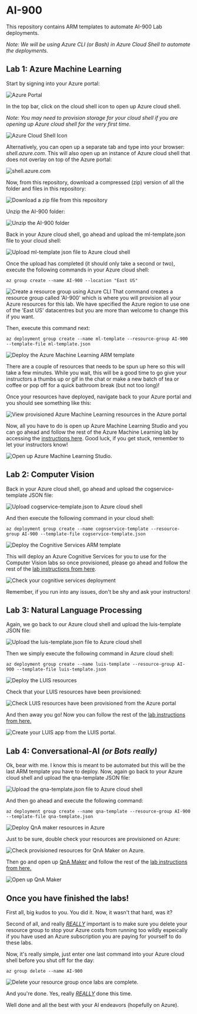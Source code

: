 # AI-900
This repository contains ARM templates to automate AI-900 Lab deployments. 

<i>Note: We will be using Azure CLI (or Bash) in Azure Cloud Shell to automate the deployments.</i>

## Lab 1: Azure Machine Learning

Start by signing into your Azure portal: 

![Azure Portal](images/azure-portal.png)

In the top bar, click on the cloud shell icon to open up Azure cloud shell. 

<i>Note: You may need to provision storage for your cloud shell if you are opening up Azure cloud shell for the very first time.</i>

![Azure Cloud Shell Icon](images/cloud-shell.png)

Alternatively, you can open up a separate tab and type into your browser: *shell.azure.com*. This will also open up an instance of Azure cloud shell that does not overlay on top of the Azure portal:

![shell.azure.com](images/alternative-shell.png)

Now, from this repository, download a compressed (zip) version of all the folder and files in this repository: 

![Download a zip file from this repository](images/download-zip.png)

Unzip the AI-900 folder: 

![Unzip the AI-900 folder](images/unzip-AI-900-folder.png)

Back in your Azure cloud shell, go ahead and upload the ml-template.json file to your cloud shell: 

![Upload ml-template json file to Azure cloud shell](images/upload-aml-file-to-cloud-shell.png)

Once the upload has completed (it should only take a second or two), execute the following commands in your Azure cloud shell: 

```azurecli
az group create --name AI-900 --location "East US"
```

![Create a resource group using Azure CLI](images/create-resource-group.png)
That command creates a resource group called 'AI-900' which is where you will provision all your Azure resources for this lab. We have specified the Azure region to use one of the 'East US' datacentres but you are more than welcome to change this if you want. 

Then, execute this command next: 

```azurecli
az deployment group create --name ml-template --resource-group AI-900 --template-file ml-template.json
```

![Deploy the Azure Machine Learning ARM template](images/execute-aml-template-command.png)

There are a couple of resources that needs to be spun up here so this will take a few minutes. While you wait, this will be a good time to go give your instructors a thumbs up or gif in the chat or make a new batch of tea or coffee or pop off for a quick bathroom break (but not too long)!

Once your resources have deployed, navigate back to your Azure portal and you should see something like this: 

![View provisioned Azure Machine Learning resources in the Azure portal](images/provisioned-aml-resources.png)

Now, all you have to do is open up Azure Machine Learning Studio and you can go ahead and follow the rest of the Azure Machine Learning lab by accessing the [instructions here](https://docs.microsoft.com/en-us/learn/modules/use-automated-machine-learning/create-compute). Good luck, if you get stuck, remember to let your instructors know!

![Open up Azure Machine Learning Studio](images/open-up-aml-studio.png).


## Lab 2: Computer Vision 

Back in your Azure cloud shell, go ahead and upload the cogservice-template JSON file: 

![Upload cogservice-template.json to Azure cloud shell](images/upload-cv-template-to-cloud-shell.png)

And then execute the following command in your cloud shell: 
```azurecli
az deployment group create --name cognservice-template --resource-group AI-900 --template-file cogservice-template.json
```
![Deploy the Cognitive Services ARM template](images/execute-cogservice-command.png)

This will deploy an Azure Cognitive Services for you to use for the Computer Vision labs so once provisioned, please go ahead and follow the rest of the [lab instructions from here](https://github.com/MicrosoftDocs/ai-fundamentals/blob/master/01b%20-%20Image%20Classification.ipynb).

![Check your cognitive services deployment](images/provisioned-cogservice-resource.png)

Remember, if you run into any issues, don't be shy and ask your instructors! 


## Lab 3: Natural Language Processing 

Again, we go back to our Azure cloud shell and upload the luis-template JSON file: 

![Upload the luis-template.json file to Azure cloud shell](images/upload-luis-template-to-cloud-shell.png)

Then we simply execute the following command in Azure cloud shell: 

```azurecli
az deployment group create --name luis-template --resource-group AI-900 --template-file luis-template.json
```

![Deploy the LUIS resources](images/execute-luis-template-command.png)

Check that your LUIS resources have been provisioned: 

![Check LUIS resources have been provisioned from the Azure portal](images/provisioned-luis-resource.png)

And then away you go! Now you can follow the rest of the [lab instructions from here.](https://github.com/MicrosoftDocs/ai-fundamentals/blob/master/02d%20-%20Language%20Understanding.ipynb)

![Create your LUIS app from the LUIS portal.](images/open-up-luis.png)

## Lab 4: Conversational-AI <i>(or Bots really)</i>

Ok, bear with me. I know this is meant to be automated but this will be the last ARM template you have to deploy. Now, again go back to your Azure cloud shell and upload the qna-template JSON file: 

![Upload the qna-template.json file to Azure cloud shell](images/upload-qna-template-to-cloud-shell.png)

And then go ahead and execute the following command: 
```azurecli
az deployment group create --name qna-template --resource-group AI-900 --template-file qna-template.json
```

![Deploy QnA maker resources in Azure](images/execute-qna-template-command.png)

Just to be sure, double check your resources are provisioned on Azure: 

![Check provisioned resources for QnA Maker on Azure.](images/provisioned-qna-resource.png)

Then go and open up [QnA Maker](https://www.qnamaker.ai/) and follow the rest of the [lab instructions from here.](https://github.com/MicrosoftDocs/ai-fundamentals/blob/master/03a%20-%20QnA%20Bot.ipynb)

![Open up QnA Maker](images/connect-to-qna-resource.png)

## Once you have finished the labs! 

First all, big kudos to you. You did it. Now, it wasn't that hard, was it? 

Second of all, and really <u><i>REALLY</i></u> important is to make sure you delete your resource group to stop your Azure costs from running too wildly espeically if you have used an Azure subscription you are paying for yourself to do these labs. 

Now, it's really simple, just enter one last command into your Azure cloud shell before you shut off for the day: 

```azurecli
az group delete --name AI-900
```

![Delete your resource group once labs are complete.](images/delete-resource-group.png)

And you're done. Yes, really <u><i>REALLY</i></u> done this time. 

Well done and all the best with your AI endeavors (hopefully on Azure). 

